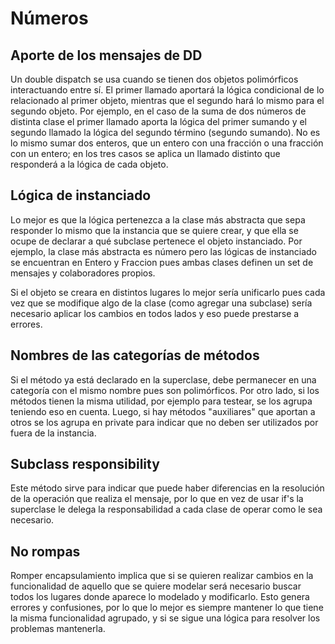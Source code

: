 # Números

## Aporte de los mensajes de DD

Un double dispatch se usa cuando se tienen dos objetos polimórficos interactuando entre sí. El primer llamado aportará la lógica condicional de lo relacionado al primer objeto, mientras que el segundo hará lo mismo para el segundo objeto. Por ejemplo, en el caso de la suma de dos números de distinta clase el primer llamado aporta la lógica del primer sumando y el segundo llamado la lógica del segundo término (segundo sumando). No es lo mismo sumar dos enteros, que un entero con una fracción o una fracción con un entero; en los tres casos se aplica un llamado distinto que responderá a la lógica de cada objeto.

## Lógica de instanciado

Lo mejor es que la lógica pertenezca a la clase más abstracta que sepa responder lo mismo que la instancia que se quiere crear, y que ella se ocupe de declarar a qué subclase pertenece el objeto instanciado. Por ejemplo, la clase más abstracta es número pero las lógicas de instanciado se encuentran en Entero y Fraccion pues ambas clases definen un set de mensajes y colaboradores propios. 

Si el objeto se creara en distintos lugares lo mejor sería unificarlo pues cada vez que se modifique algo de la clase (como agregar una subclase) sería necesario aplicar los cambios en todos lados y eso puede prestarse a errores.
    
## Nombres de las categorías de métodos

Si el método ya está declarado en la superclase, debe permanecer en una categoría con el mismo nombre pues son polimórficos. Por otro lado, si los métodos tienen la misma utilidad, por ejemplo para testear, se los agrupa teniendo eso en cuenta. Luego, si hay métodos "auxiliares" que aportan a otros se los agrupa en private para indicar que no deben ser utilizados por fuera de la instancia.
    
## Subclass responsibility

Este método sirve para indicar que puede haber diferencias en la resolución de la operación que realiza el mensaje, por lo que en vez de usar if's la superclase le delega la responsabilidad a cada clase de operar como le sea necesario. 
    
## No rompas

Romper encapsulamiento implica que si se quieren realizar cambios en la funcionalidad de aquello que se quiere modelar será necesario buscar todos los lugares donde aparece lo modelado y modificarlo. Esto genera errores y confusiones, por lo que lo mejor es siempre mantener lo que tiene la misma funcionalidad agrupado, y si se sigue una lógica para resolver los problemas mantenerla.
